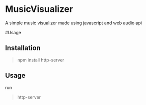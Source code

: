 # MusicVisualizer
A simple music visualizer made using javascript and web audio api


#Usage

## Installation
> npm install http-server

## Usage
run 
> http-server

